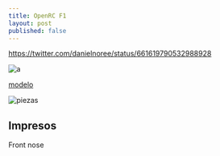 ```yaml
---
title: OpenRC F1
layout: post
published: false
---
```

https://twitter.com/danielnoree/status/661619790532988928

![a](https://pbs.twimg.com/media/CS6LrkSWUAA1vY_.jpg)

[modelo](https://pinshape.com/items/14797-3d-printed-openrc-formula-1-car)

![piezas](https://static.pinshape.com/s3-proxy/public/uploads/image/file/52544/container_openr-c-formula-1-car-3d-printing-52544.JPG)

## Impresos

Front
nose
